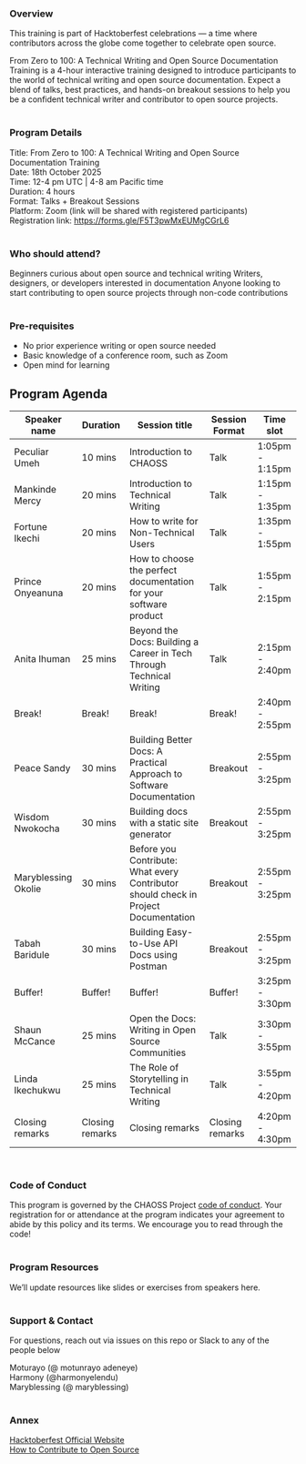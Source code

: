 
### Overview

This training is part of Hacktoberfest celebrations — a time where contributors across the globe come together to celebrate open source.

From Zero to 100: A Technical Writing and Open Source Documentation Training is a 4-hour interactive training designed to introduce participants to the world of technical writing and open source documentation. Expect a blend of talks, best practices, and hands-on breakout sessions to help you be a confident technical writer and contributor to open source projects.
</br></br>

### Program Details

  Title: From Zero to 100: A Technical Writing and Open Source Documentation Training </br>
  Date: 18th October 2025 </br>
  Time: 12-4 pm UTC | 4-8 am Pacific time </br>
  Duration: 4 hours </br>
  Format: Talks + Breakout Sessions </br>
  Platform: Zoom (link will be shared with registered participants) </br>
  Registration link: https://forms.gle/F5T3pwMxEUMgCGrL6 
  </br></br>

### Who should attend?

Beginners curious about open source and technical writing
Writers, designers, or developers interested in documentation
Anyone looking to start contributing to open source projects through non-code contributions
</br></br>

### Pre-requisites

* No prior experience writing or open source needed
* Basic knowledge of a conference room, such as Zoom
* Open mind for learning
  </br>


## Program Agenda
|Speaker name|Duration|Session title|Session Format|Time slot|
|----------|----------|----------|----------|----------|
| Peculiar Umeh| 10 mins |Introduction to CHAOSS | Talk| 1:05pm - 1:15pm|
| Mankinde Mercy | 20 mins |Introduction to Technical Writing | Talk|1:15pm - 1:35pm|
| Fortune Ikechi | 20 mins |How to write for Non-Technical Users | Talk|1:35pm - 1:55pm|
| Prince Onyeanuna| 20 mins |How to choose the perfect documentation for your software product| Talk|1:55pm - 2:15pm|
| Anita Ihuman | 25 mins |Beyond the Docs: Building a Career in Tech Through Technical Writing | Talk|2:15pm - 2:40pm|
| Break! | Break! |Break! | Break!|2:40pm - 2:55pm|
| Peace Sandy | 30 mins |Building Better Docs: A Practical Approach to Software Documentation| Breakout|2:55pm - 3:25pm|
| Wisdom Nwokocha | 30 mins |Building docs with a static site generator | Breakout|2:55pm - 3:25pm|
| Maryblessing Okolie | 30 mins |Before you Contribute: What every Contributor should check in Project Documentation| Breakout|2:55pm - 3:25pm|
| Tabah Baridule | 30 mins |Building Easy-to-Use API Docs using Postman | Breakout|2:55pm - 3:25pm|
| Buffer! | Buffer! |Buffer! | Buffer!|3:25pm - 3:30pm|
| Shaun McCance | 25 mins |Open the Docs: Writing in Open Source Communities| Talk|3:30pm - 3:55pm|
| Linda Ikechukwu | 25 mins |The Role of Storytelling in Technical Writing | Talk|3:55pm - 4:20pm|
| Closing remarks | Closing remarks |Closing remarks | Closing remarks|4:20pm - 4:30pm|
</br>

### Code of Conduct
This program is governed by the CHAOSS Project [code of conduct](https://chaoss.community/code-of-conduct/). Your registration for or attendance at the program indicates your agreement to abide by this policy and its terms. We encourage you to read through the code!
</br></br>

  
### Program Resources
We’ll update resources like slides or exercises from speakers here.
</br></br>

  
### Support & Contact
For questions, reach out via issues on this repo or Slack to any of the people below
</br>

Moturayo (@ motunrayo adeneye) </br>
Harmony (@harmonyelendu) </br>
Maryblessing (@ maryblessing)
</br></br>

### Annex

[Hacktoberfest Official Website](https://hacktoberfest.com/) </br>
[How to Contribute to Open Source](https://opensource.guide/how-to-contribute/)
